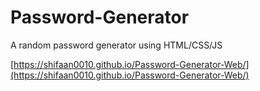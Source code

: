 # Password-Generator

A random password generator using HTML/CSS/JS

[https://shifaan0010.github.io/Password-Generator-Web/](https://shifaan0010.github.io/Password-Generator-Web/)
